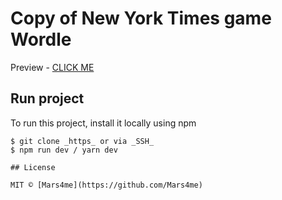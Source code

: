 # Copy of New York Times game Wordle

Preview -  [CLICK ME](https://mars4me.github.io/pin-input-component/)

## Run project

To run this project, install it locally using npm

```
$ git clone _https_ or via _SSH_
$ npm run dev / yarn dev

## License

MIT © [Mars4me](https://github.com/Mars4me)

